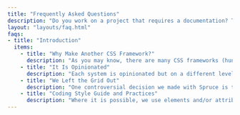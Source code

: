 ```yaml
---
title: "Frequently Asked Questions"
description: "Do you work on a project that requires a documentation? This theme is for you. It's a simple, clean and responsive theme for Eleventy."
layout: "layouts/faq.html"
faqs:
- title: "Introduction"
  items:
    - title: "Why Make Another CSS Framework?"
      description: "As you may know, there are many CSS frameworks (hundreds of them, and a lot of them are not maintained today). Everybody can choose one that [suits](https://conedevelopment.com) their work style or project requirements. So why make another one? It is certainly not because we can do it better but because we want to do it our way. We want to be in control and make decisions."
    - title: "It Is Opinionated"
      description: "Each system is opinionated but on a different level; this is valid for Spruce too. We don’t want to vote for (strictly) any particular solution (because there is always more than one), but we will show you what we think is the best for us (and maybe for you too). We don’t believe there is a good or bad solution, but we can learn from any of them."
    - title: "We Left the Grid Out"
      description: "One controversial decision we made with Spruce is to leave a classical grid system out. Because of the late CSS layout model developments like Flexbox and Grid, we think it can be eliminated; this doesn’t mean that we won’t show you how to make layouts with ease, but we try to make it the modern way."
    - title: "Coding Style Guide and Practices"
      description: "Where it is possible, we use elements and/or attributes to style elements, but it is still a class-based framework."
---
```

